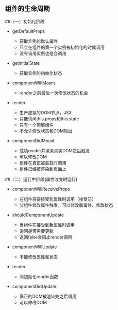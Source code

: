 ## 组件的生命周期 

##（一）初始化阶段
*  getDefaultProps
    *  获取实例的默认属性
    *  只会在组件的第一个实例被初始化的时候调用
    *  没有调用实例也是会调用

*  getInitialState
    *  获取实例的初始化状态

*  componentWillMount
    *  render之前最后一次修改状态的机会

*  render
    *  生产虚拟的DOM节点，JSX
    *  只能访问this.props和this.state
    *  只有一个顶层组件
    *  不允许修改状态和DOM输出

*  componentDidMount
    *  成功render并渲染真实DOM之后触发
    *  可以修改DOM
    *  组件在真正被装载时调用
    *  组件已经被渲染到页面上

##（二）运行中阶段(属性改变时运行)
*  componentWillReceiveProps
    *  在组件将要接受到属性时调用（接受前）
    *  父组件修改属性触发，可以修改新属性、修改状态

*  shouldComponentUpdate
    *  当组件在接受到新属性时调用 
    *  询问是否需要更新
    *  返回false会阻止render调用

*  componentWillUpdate
    *  不能修改属性和状态

*  render
    *  同初始化render函数

*  componentDidUpdate
    *  真正的DOM被渲染完之后调用
    *  可以修改DOM

